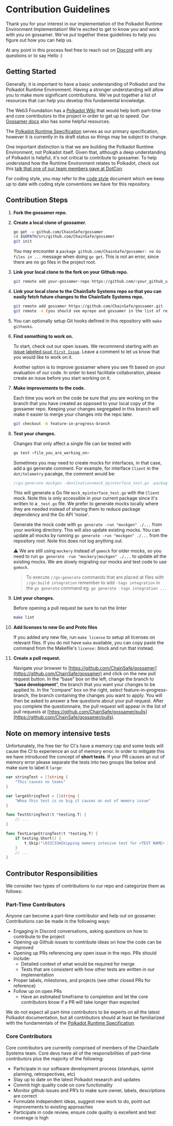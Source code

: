 # Contribution Guidelines

Thank you for your interest in our implementation of the Polkadot Runtime Environment Implementation! We're excited to get to know you and work with you on gossamer. We've put together these guidelines to help you figure out how you can help us.

At any point in this process feel free to reach out on [Discord](https://discord.gg/Xdc5xjE) with any questions or to say Hello :)

## Getting Started

Generally, it is important to have a basic understanding of Polkadot and the Polkadot Runtime Environment. Having a stronger understanding will allow you to make more significant contributions. We've put together a list of resources that can help you develop this fundamental knowledge.

The Web3 Foundation has a [Polkadot Wiki](https://wiki.polkadot.network/docs/getting-started) that would help both part-time and core contributors to the project in order to get up to speed. Our [Gossamer docs](https://chainsafe.github.io/gossamer/) also has some helpful resources.

The [Polkadot Runtime Specification](https://research.web3.foundation/en/latest/_static/pdfview/viewer.html?file=../pdf/polkadot_re_spec.pdf) serves as our primary specification, however it is currently in its draft status so things may be subject to change.

One important distinction is that we are building the Polkadot Runtime Environment, not Polkadot itself. Given that, although a deep understanding of Polkadot is helpful, it's not critical to contribute to gossamer. To help understand how the Runtime Environment relates to Polkadot, check out this [talk that one of our team members gave at DotCon](https://www.youtube.com/watch?v=nYkbYhM5Yfk).

For coding style, you may refer to the [code style](CODE_STYLE.md) document which we keep up to date with coding style conventions we have for this repository.

## Contribution Steps

1. **Fork the gossamer repo.**
2. **Create a local clone of gossamer.**

    ```sh
    go get -u github.com/ChainSafe/gossamer
    cd $GOPATH/src/github.com/ChainSafe/gossamer
    git init
    ```

    You may encounter a `package github.com/ChainSafe/gossamer: no Go files in ...` message when doing `go get`. This is not an error, since there are no go files in the project root.

3. **Link your local clone to the fork on your Github repo.**

    ```sh
    git remote add your-gossamer-repo https://github.com/<your_github_user_name>/gossamer.git
    ```

4. **Link your local clone to the ChainSafe Systems repo so that you can easily fetch future changes to the ChainSafe Systems repo.**

    ```sh
    git remote add gossamer https://github.com/ChainSafe/gossamer.git
    git remote -v (you should see myrepo and gossamer in the list of remotes)
    ```

5. You can optionally setup Git hooks defined in this repository with `make githooks`.
6. **Find something to work on.**

    To start, check out our open issues. We recommend starting with an [issue labeled `Good First Issue`](https://github.com/ChainSafe/gossamer/issues?q=is%3Aopen+is%3Aissue+label%3A%22Good+First+Issue%22). Leave a comment to let us know that you would like to work on it.

    Another option is to improve gossamer where you see fit based on your evaluation of our code. In order to best facilitate collaboration, please create an issue before you start working on it.

7. **Make improvements to the code.**

    Each time you work on the code be sure that you are working on the branch that you have created as opposed to your local copy of the gossamer repo. Keeping your changes segregated in this branch will make it easier to merge your changes into the repo later.

    ```sh
    git checkout -b feature-in-progress-branch
    ```

8. **Test your changes.**

    Changes that only affect a single file can be tested with

    ```sh
    go test <file_you_are_working_on>
    ```

    Sometimes you may need to create mocks for interfaces, in that case, add a go generate comment. For example, for interface `Client` in the `dot/telemetry` pacakge, the comment would be:

    ```go
    //go:generate mockgen -destination=mock_myinterface_test.go -package $GOPACKAGE github.com/ChainSafe/gossamer/dot/telemetry Client
    ```

    This will generate a Go file `mock_myinterface_test.go` with the `Client` mock. Note this is only accessible
    in your current package since it's written to a `_test.go` file. We prefer to generate mocks locally where they are needed instead of sharing them to reduce package dependency and the Go API 'noise'.

    Generate the mock code with `go generate -run "mockgen" ./...` from your working directory. This will also update existing mocks. You can update all mocks by running `go generate -run "mockgen" ./...` from the repository root. Note this does not log anything out.

    ⚠️ We are still using `mockery` instead of `gomock` for older mocks, so you need to run `go generate -run "mockery|mockgen" ./...` to update all the existing mocks. We are slowly migrating our mocks and test code to use `gomock`.

    > To execute `//go:generate` commands that are placed at files with `//go:build integration` remember to add `-tags integration` in the `go generate` command eg. `go generate -tags integration ...`

9. **Lint your changes.**

    Before opening a pull request be sure to run the linter

    ```sh
    make lint
    ```

10. **Add licenses to new Go and Proto files**

    If you added any new file, run `make license` to setup all licenses on relevant files.
    If you do not have `make` available, you can copy paste the command from the Makefile's `license:` block and run that instead.
11. **Create a pull request.**

    Navigate your browser to [https://github.com/ChainSafe/gossamer](https://github.com/ChainSafe/gossamer) and click on the new pull request button. In the “base” box on the left, change the branch to “**base development**”, the branch that you want your changes to be applied to. In the “compare” box on the right, select feature-in-progress-branch, the branch containing the changes you want to apply. You will then be asked to answer a few questions about your pull request. After you complete the questionnaire, the pull request will appear in the list of pull requests at [https://github.com/ChainSafe/gossamer/pulls](https://github.com/ChainSafe/gossamer/pulls).

## Note on memory intensive tests

Unfortunately, the free tier for CI's have a memory cap and some tests will cause the CI to experience an out of memory error.
In order to mitigate this we have introduced the concept of **short tests**. If your PR causes an out of memory error please separate the tests into two groups
like below and make sure to label it `large`:

```go
var stringTest = []string {
    "This causes no leaks"
}

var largeStringTest = []string {
    "Whoa this test is so big it causes an out of memory issue"
}

func TestStringTest(t *testing.T) {
    // ...
}

func TestLargeStringTest(t *testing.T) {
    if testing.Short() {
        t.Skip("\033[33mSkipping memory intesive test for <TEST NAME> in short mode\033[0m")
    }
    // ...
}
```

## Contributor Responsibilities

We consider two types of contributions to our repo and categorize them as follows:

### Part-Time Contributors

Anyone can become a part-time contributor and help out on gossamer. Contributions can be made in the following ways:

- Engaging in Discord conversations, asking questions on how to contribute to the project
- Opening up Github issues to contribute ideas on how the code can be improved
- Opening up PRs referencing any open issue in the repo. PRs should include:
  - Detailed context of what would be required for merge
  - Tests that are consistent with how other tests are written in our implementation
- Proper labels, milestones, and projects (see other closed PRs for reference)
- Follow up on open PRs
  - Have an estimated timeframe to completion and let the core contributors know if a PR will take longer than expected

We do not expect all part-time contributors to be experts on all the latest Polkadot documentation, but all contributors should at least be familiarized with the fundamentals of the [Polkadot Runtime Specification](https://research.web3.foundation/en/latest/polkadot/specifications/runtime.html).

### Core Contributors

Core contributors are currently comprised of members of the ChainSafe Systems team. Core devs have all of the responsibilities of part-time contributors plus the majority of the following:

- Participate in our software development process (standups, sprint planning, retrospectives, etc)
- Stay up to date on the latest Polkadot research and updates
- Commit high quality code on core functionality
- Monitor github issues and PR’s to make sure owner, labels, descriptions are correct
- Formulate independent ideas, suggest new work to do, point out improvements to existing approaches
- Participate in code review, ensure code quality is excellent and test coverage is high
